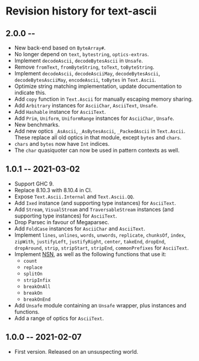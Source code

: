 # Revision history for text-ascii

## 2.0.0 -- 

* New back-end based on `ByteArray#`.
* No longer depend on `text`, `bytestring`, `optics-extras`.
* Implement `decodeAscii`, `decodeBytesAscii` in `Unsafe`.
* Remove `fromText`, `fromByteString`, `toText`, `toByteString`.
* Implement `decodeAscii`, `decodeAsciiMay`, `decodeBytesAscii`,
  `decodeBytesAsciiMay`, `encodeAscii`, `toBytes` in `Text.Ascii`.
* Optimize string matching implementation, update documentation to indicate
  this.
* Add `copy` function in `Text.Ascii` for manually escaping memory sharing.
* Add `Arbitrary` instances for `AsciiChar`, `AsciiText`, `Unsafe`.
* Add `Hashable` instance for `AsciiText`.
* Add `Prim`, `Uniform`, `UniformRange` instances for `AsciiChar`, `Unsafe`.
* New benchmarks.
* Add new optics `_AsAscii`, `_AsBytesAscii`, `_PackedAscii` in `Text.Ascii`.
  These replace all old optics in that module, except `bytes` and `chars`.
* `chars` and `bytes` now have `Int` indices.
* The `char` quasiquoter can now be used in pattern contexts as well.

## 1.0.1 -- 2021-03-02

* Support GHC 9.
* Replace 8.10.3 with 8.10.4 in CI.
* Expose `Text.Ascii.Internal` and `Text.Ascii.QQ`.
* Add `Ixed` instance (and supporting type instances) for `AsciiText`.
* Add `Stream`, `VisualStream` and `TraversableStream` instances (and supporting
  type instances) for `AsciiText`.
* Drop Parsec in favour of Megaparsec.
* Add `FoldCase` instances for `AsciiChar` and `AsciiText`.
* Implement `lines`, `unlines`, `words`, `unwords`, `replicate`, `chunksOf`, 
  `index`, `zipWith`, `justifyLeft`, `justifyRight`, `center`, `takeEnd`, 
  `dropEnd`, `dropAround`, `strip`, `stripStart`, `stripEnd`, `commonPrefixes` 
  for `AsciiText`.
* Implement [NSN](https://www-igm.univ-mlv.fr/~lecroq/string/node13.html), as 
  well as the following functions that use it:
  * `count`
  * `replace`
  * `splitOn`
  * `stripInfix`
  * `breakOnAll`
  * `breakOn`
  * `breakOnEnd`
* Add `Unsafe` module containing an `Unsafe` wrapper, plus instances and
  functions.
* Add a range of optics for `AsciiText`.

## 1.0.0 -- 2021-02-07

* First version. Released on an unsuspecting world.
